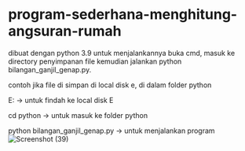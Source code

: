 # program-sederhana-menghitung-angsuran-rumah
dibuat dengan python 3.9
untuk menjalankannya buka cmd, masuk ke directory penyimpanan file kemudian jalankan python bilangan_ganjil_genap.py.

contoh jika file di simpan di local disk e, di dalam folder python

E: -> untuk findah ke local disk E

cd python -> untuk masuk ke folder python

python bilangan_ganjil_genap.py -> untuk menjalankan program
![Screenshot (39)](https://user-images.githubusercontent.com/76439911/107220020-6df49d00-6a44-11eb-8009-236f06eb4593.png)
